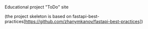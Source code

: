 Educational project "ToDo" site

(the project skeleton is based on fastapi-best-practices[https://github.com/zhanymkanov/fastapi-best-practices])
